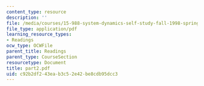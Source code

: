 ```yaml
---
content_type: resource
description: ''
file: /media/courses/15-988-system-dynamics-self-study-fall-1998-spring-1999/c92b2df243eab3c52e42be8cdb95dcc3_part2.pdf
file_type: application/pdf
learning_resource_types:
- Readings
ocw_type: OCWFile
parent_title: Readings
parent_type: CourseSection
resourcetype: Document
title: part2.pdf
uid: c92b2df2-43ea-b3c5-2e42-be8cdb95dcc3
---
```

